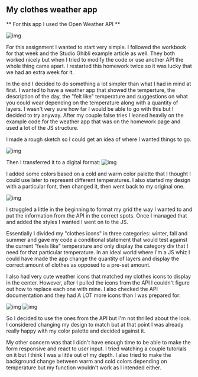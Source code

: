 ## My clothes weather app

** For this app I used the Open Weather API **

![img](Documents/DWD/APIs/assets/WeatherApp-02.jpg)

For this assignment I wanted to start very simple. I followed the workbook for that week and the Studio Ghibli example article as well. They both worked nicely but when I tried to modify the code or use another API the whole thing came apart. I restarted this homework twice so it was lucky that we had an extra week for it.

In the end I decided to do something a lot simpler than what I had in mind at first. I wanted to have a weather app that showed the temperture, the description of the day, the "felt like" temperature and suggestions on what you could wear depending on the temperature along with a quantity of layers. I wasn't very sure how far I would be able to go with this but I decided to try anyway. After my couple false tries I leaned heavily on the example code for the weather app that was on the homework page and used a lot of the JS structure.

I made a rough sketch so I could get an idea of where I wanted things to go.

![img](Documents/DWD/APIs/assets/IMG_4302.JPG)

Then I transferred it to a digital format:
![img](Documents/DWD/APIs/assets/WeatherApp-01.jpg)

I added some colors based on a cold and warm color palette that I thought I could use later to represent different temperatures. I also started my design with a particular font, then changed it, then went back to my original one.

![img](Documents/DWD/APIs/assets/weatherApp_StyleGuide.002.jpeg)

I struggled a little in the beginning to format my grid the way I wanted to and put the information from the API in the correct spots. Once I managed that and added the styles I wanted I went on to the JS.

Essentially I divided my "clothes icons" in three categories: winter, fall and summer and gave my code a conditional statement that would test against the current "feels like" temperature and only display the category div that I need for that particular temperature. In an ideal world where I'm a JS whiz I could have made the app change the quantity of layers and display the correct amount of clothes as opposed to a pre-set amount.

I also had very cute weather icons that matched my clothes icons to display in the center. However, after I pulled the icons from the API I couldn't figure out how to replace each one with mine. I also checked the API documentation and they had A LOT more icons than I was prepared for:

![img](Documents/DWD/APIs/assets/icons1.png)
![img](Documents/DWD/APIs/assets/icons2.png)

So I decided to use the ones from the API but I'm not thrilled about the look. I considered changing my design to match but at that point I was already really happy with my color palette and decided against it.

My other concern was that I didn't have enough time to be able to make the form responsive and react to user input. I tried watching a couple tutorials on it but I think I was a little out of my depth. I also tried to make the background change between warm and cold colors depending on temperature but my function wouldn't work as I intended either.